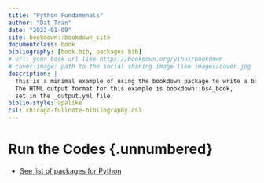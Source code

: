 ```yaml
--- 
title: "Python Fundamenals"
author: "Dat Tran"
date: "2023-01-09"
site: bookdown::bookdown_site
documentclass: book
bibliography: [book.bib, packages.bib]
# url: your book url like https://bookdown.org/yihui/bookdown
# cover-image: path to the social sharing image like images/cover.jpg
description: |
  This is a minimal example of using the bookdown package to write a book.
  The HTML output format for this example is bookdown::bs4_book,
  set in the _output.yml file.
biblio-style: apalike
csl: chicago-fullnote-bibliography.csl
---
```


# Run the Codes {.unnumbered}

<script type="text/javascript" src="//cdn.datacamp.com/dcl-react.js.gz"></script>

<div data-datacamp-exercise data-lang="python"></div>

- [See list of packages for Python](http://documents.datacamp.com/default_python_packages.txt)
